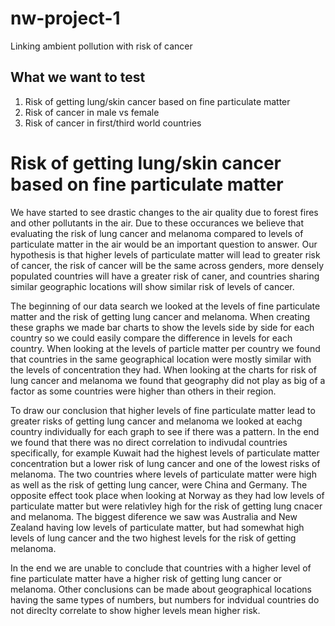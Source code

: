 # nw-project-1
Linking ambient pollution with risk of cancer

## What we want to test
1. Risk of getting lung/skin cancer based on fine particulate matter
2. Risk of cancer in male vs female
3. Risk of cancer in first/third world countries

# Risk of getting lung/skin cancer based on fine particulate matter

  We have started to see drastic changes to the air quality due to forest fires and other pollutants in the air. Due to these occurances we believe that evaluating the risk of lung cancer and melanoma compared to levels of particulate matter in the air would be an important question to answer. Our hypothesis is that higher levels of particulate matter will lead to greater risk of cancer, the risk of cancer will be the same across genders, more densely populated countries will have a greater risk of caner, and countries sharing similar geographic locations will show similar risk of levels of cancer. 
  
  The beginning of our data search we looked at the levels of fine particulate matter and the risk of getting lung cancer and melanoma.  When creating these graphs we made bar charts to show the levels side by side for each country so we could easily compare the difference in levels for each country.  When looking at the levels of particle matter per country we found that countries in the same geographical location were mostly similar with the levels of concentration they had. When looking at the charts for risk of lung cancer and melanoma we found that geography did not play as big of a factor as some countries were higher than others in their region. 
  
  To draw our conclusion that higher levels of fine particulate matter lead to greater risks of getting lung cancer and melanoma we looked at eachg country individually for each graph to see if there was a pattern.  In the end we found that there was no direct correlation to indivudal countries specifically, for example Kuwait had the highest levels of particulate matter concentration but a lower risk of lung cancer and one of the lowest risks of melanoma.  The two countries where levels of particulate matter were high as well as the risk of getting lung cancer, were China and Germany.  The opposite effect took place when looking at Norway as they had low levels of particulate matter but were relativley high for the risk of getting lung cnacer and melanoma.  The biggest diference we saw was Australia and New Zealand having low levels of particulate matter, but had somewhat high levels of lung cancer and the two highest levels for the risk of getting melanoma.
  
  In the end we are unable to conclude that countries with a higher level of fine particulate matter have a higher risk of getting lung cancer or melanoma.  Other conclusions can be made about geographical locations having the same types of numbers, but numbers for indvidual countries do not direclty correlate to show higher levels mean higher risk.
